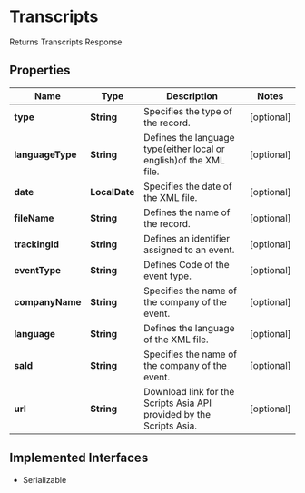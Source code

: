 

# Transcripts

Returns Transcripts Response

## Properties

Name | Type | Description | Notes
------------ | ------------- | ------------- | -------------
**type** | **String** | Specifies the type of the record. |  [optional]
**languageType** | **String** |  Defines the language type(either local or english)of the XML file. |  [optional]
**date** | **LocalDate** | Specifies the date of the XML file. |  [optional]
**fileName** | **String** | Defines the name of the record. |  [optional]
**trackingId** | **String** | Defines an identifier assigned to an event. |  [optional]
**eventType** | **String** |  Defines Code of the event type. |  [optional]
**companyName** | **String** | Specifies the name of the company of the event. |  [optional]
**language** | **String** | Defines the language of the XML file. |  [optional]
**saId** | **String** | Specifies the name of the company of the event. |  [optional]
**url** | **String** | Download link for the Scripts Asia API provided by the Scripts Asia. |  [optional]


## Implemented Interfaces

* Serializable



